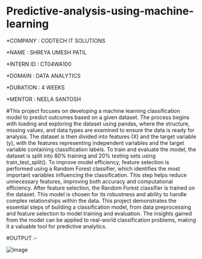 # Predictive-analysis-using-machine-learning

*COMPANY : CODTECH IT SOLUTIONS

*NAME : SHREYA UMESH PATIL

*INTERN ID : CT04WA100

*DOMAIN : DATA ANALYTICS

*DURATION : 4 WEEKS

*MENTOR : NEELA SANTOSH

#This project focuses on developing a machine learning classification model to predict outcomes based on a given dataset. The process begins with loading and exploring the dataset using pandas, where the structure, missing values, and data types are examined to ensure the data is ready for analysis. The dataset is then divided into features (X) and the target variable (y), with the features representing independent variables and the target variable containing classification labels. To train and evaluate the model, the dataset is split into 80% training and 20% testing sets using train_test_split().
To improve model efficiency, feature selection is performed using a Random Forest classifier, which identifies the most important variables influencing the classification. This step helps reduce unnecessary features, improving both accuracy and computational efficiency. After feature selection, the Random Forest classifier is trained on the dataset. This model is chosen for its robustness and ability to handle complex relationships within the data.
This project demonstrates the essential steps of building a classification model, from data preprocessing and feature selection to model training and evaluation. The insights gained from the model can be applied to real-world classification problems, making it a valuable tool for predictive analytics.

#OUTPUT :-

![Image](https://github.com/user-attachments/assets/0d376c07-a080-4d07-8cb4-d4bb2505c2b7)
